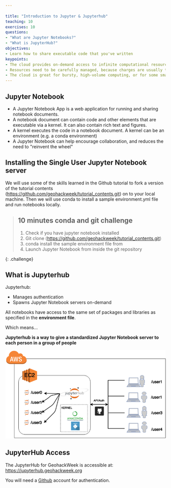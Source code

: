 ```yaml
---

title: "Introduction to Jupyter & Jupyterhub"
teaching: 10
exercises: 10
questions:
- "What are Jupyter Notebooks?"
- "What is JupyterHub?"
objectives:
- Learn how to share executable code that you've written
keypoints:
- The cloud provides on-demand access to infinite computational resources
- Resources need to be carefully managed, because charges are usually tied to how long resources are held
- The cloud is great for bursty, high-volume computing, or for some small services you might want to run
---
```


## Jupyter Notebook

- A Jupyter Notebook App is a web application for running and sharing notebook documents. 
- A notebook document can contain code and other elements that are executable via a kernel. It can also contain rich text and figures.
- A kernel executes the code in a notebook document. A kernel can be an environment (e.g. a conda environment)
- A Jupyter Notebook can help encourage collaboration, and reduces the need to "reinvent the wheel"


## Installing the Single User Jupyter Notebook server


We will use some of the skills learned in the Github tutorial to fork a version of the tutorial contents (https://github.com/geohackweek/tutorial_contents.git) on to your local machine. Then we will use conda to install a sample environment.yml file and run notebooks locally. 

> ## 10 minutes conda and git challenge
>
>  1. Check if you have jupyter notebook installed
>  2. Git clone (https://github.com/geohackweek/tutorial_contents.git) 
>  3. conda install the sample environment file from 
>  4. Launch Jupyter Notebook from inside the git repository
>
{: .challenge}

## What is Jupyterhub 
Jupyterhub: 
- Manages authentication
- Spawns Jupyter Notebook servers on-demand

All notebooks have access to the same set of packages and libraries as specified in the **environment file**.  

Which means...

**Jupyterhub is a way to give a standardized Jupyter Notebook server to each person in a group of people**

![](../fig/geohackweek_aws_setup.png)
## JupyterHub Access
The JupyterHub for GeohackWeek is accessible at: https://jupyterhub.geohackweek.org

You will need a [Github](http://www.github.com) account for authentication. 
